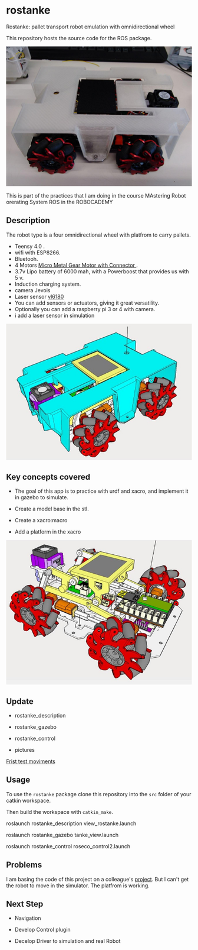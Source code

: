 # rostanke
Rostanke: pallet transport robot emulation with omnidirectional wheel

This repository hosts the source code for the ROS <ROSTANKE > package.

 ![image info](./pictures/rostanke00.jpg)

This is part of the practices that I am doing in the course MAstering Robot orerating System ROS in the ROBOCADEMY

## Description ##

The robot type is a four omnidirectional wheel with platfrom to carry pallets. 

- Teensy 4.0 .
- wifi with ESP8266.
- Bluetooh.
-  4 Motors [Micro Metal Gear Motor with Connector ](https://www.dfrobot.com/product-1410.html).
- 3.7v Lipo battery of 6000 mah, with a Powerboost that provides us with 5 v.
- Induction charging system.
- camera Jevois
- Laser sensor [vl6180](https://www.mouser.es/datasheet/2/737/adafruit-vl6180x-time-of-flight-micro-lidar-distan-1396510.pdf)
- You can add sensors or actuators, giving it great versatility.
- Optionally you can add a raspberry pi 3 or 4 with camera.
- i add a laser sensor in simulation

![image info](./pictures/rostanke02.jpg)




## Key concepts covered ##
- The goal of this app is to practice with urdf and xacro, and implement it in gazebo to simulate.

- Create a model base in the stl.

- Create a xacro:macro

- Add a platform in the xacro

![image info](./pictures/rostanke03.jpg)

## Update ##

- rostanke_description 

- rostanke_gazebo

- rostanke_control

- pictures 




[Frist test moviments](https://www.youtube.com/watch?v=yKEk6LIcVnI)




## Usage ## 


To use the `rostanke` package clone this repository into the `src` folder of your catkin workspace.

Then build the workspace with `catkin_make`.




   roslaunch rostanke_description view_rostanke.launch 

   roslaunch rostanke_gazebo tanke_view.launch   

   roslaunch rostanke_control roseco_control2.launch 
   
   
## Problems ##

I am basing the code of this project on a colleague's [project](https://github.com/mukmalone/hello_robot). But I can't get the robot to move in the simulator. The platfrom is working.


## Next Step ##

- Navigation

- Develop Control plugin

- Decelop Driver to simulation and real Robot


 
